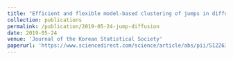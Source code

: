 ```yaml
---
title: "Efficient and flexible model-based clustering of jumps in diffusion processes"
collection: publications
permalink: /publication/2019-05-24-jump-diffusion
date: 2019-05-24
venue: 'Journal of the Korean Statistical Society'
paperurl: 'https://www.sciencedirect.com/science/article/abs/pii/S1226319219300377'
---
```

